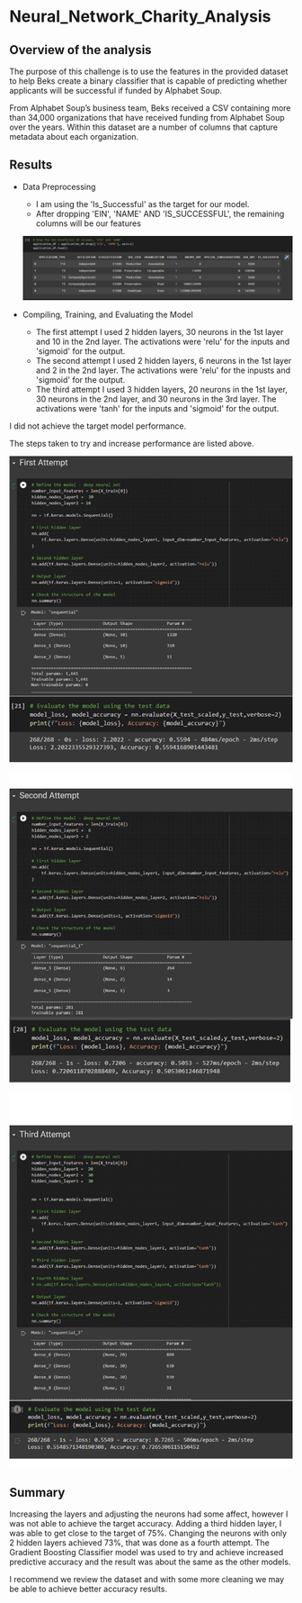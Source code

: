 # Neural_Network_Charity_Analysis

## Overview of the analysis

The purpose of this challenge is to use the features in the provided dataset to help Beks create a binary classifier that is capable of predicting whether applicants will be successful if funded by Alphabet Soup.

From Alphabet Soup’s business team, Beks received a CSV containing more than 34,000 organizations that have received funding from Alphabet Soup over the years. Within this dataset are a number of columns that capture metadata about each organization.

## Results

- Data Preprocessing
    - I am using the 'Is_Successful' as the target for our model.
    - After dropping 'EIN', 'NAME' AND 'IS_SUCCESSFUL', the remaining columns will be our features

    ![drop_ein_name.png](https://github.com/pcar22/Neural_Network_Charity_Analysis/blob/main/Resources/drop_ein_name.png)

- Compiling, Training, and Evaluating the Model
    - The first attempt I used 2 hidden layers, 30 neurons in the 1st layer and 10 in the 2nd layer. The activations were 'relu' for the inputs and 'sigmoid' for the output.
    - The second attempt I used 2 hidden layers, 6 neurons in the 1st layer and 2 in the 2nd layer. The activations were 'relu' for the inpusts and 'sigmoid' for the output.
    - The third attempt I used 3 hidden layers, 20 neurons in the 1st layer, 30 neurons in the 2nd layer, and 30 neurons in the 3rd layer. The activations were 'tanh' for the inputs and 'sigmoid' for the output.

I did not achieve the target model performance. 

The steps taken to try and increase performance are listed above.

![first_attempt.png](https://github.com/pcar22/Neural_Network_Charity_Analysis/blob/main/Resources/first_attempt.png)

![second_attempt.png](https://github.com/pcar22/Neural_Network_Charity_Analysis/blob/main/Resources/second_attempt.png)

![third_attempt.png](https://github.com/pcar22/Neural_Network_Charity_Analysis/blob/main/Resources/third_attempt.png)


## Summary
Increasing the layers and adjusting the neurons had some affect, however I was not able to achieve the target accuracy. Adding a third hidden layer, I was able to get close to the target of 75%. Changing the neurons with only 2 hidden layers achieved 73%, that was done as a fourth attempt. The Gradient Boosting Classifier model was used to try and achieve increased predictive accuracy and the result was about the same as the other models.

I recommend we review the dataset and with some more cleaning we may be able to achieve better accuracy results.





